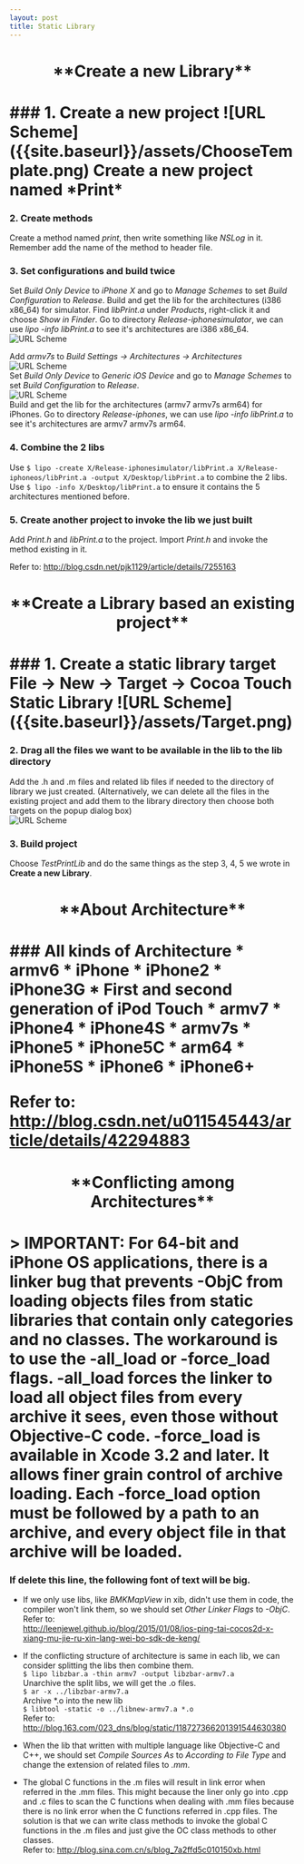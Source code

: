 ```yaml
---
layout: post
title: Static Library
---
```


<h1 style="text-align:center">**Create a new Library**<h1>
### 1. Create a new project
![URL Scheme]({{site.baseurl}}/assets/ChooseTemplate.png)  
Create a new project named *Print*

### 2. Create methods
Create a method named *print*, then write something like *NSLog* in it.
Remember add the name of the method to header file.

### 3. Set configurations and build twice
Set *Build Only Device* to *iPhone X* and go to *Manage Schemes* to
set *Build Configuration* to *Release*.
Build and get the lib for the architectures (i386 x86_64) for simulator.
Find *libPrint.a* under *Products*, right-click it and choose *Show in Finder*.
Go to directory *Release-iphonesimulator*,
we can use *lipo -info libPrint.a* to see it's architectures are i386 x86_64.  
![URL Scheme]({{site.baseurl}}/assets/Simulator_Configuration.png)  

Add *armv7s* to *Build Settings -> Architectures -> Architectures*  
![URL Scheme]({{site.baseurl}}/assets/Armv7s.png)  
Set *Build Only Device* to *Generic iOS Device* and go to *Manage Schemes* to
set *Build Configuration* to *Release*.  
![URL Scheme]({{site.baseurl}}/assets/Before_Compile.png)  
Build and get the lib for the architectures (armv7 armv7s arm64) for iPhones.
Go to directory *Release-iphones*, we can use *lipo -info libPrint.a* to
see it's architectures are armv7 armv7s arm64.

### 4. Combine the 2 libs
Use `$ lipo -create X/Release-iphonesimulator/libPrint.a
X/Release-iphoneos/libPrint.a -output X/Desktop/libPrint.a` to
combine the 2 libs.  
Use `$ lipo -info X/Desktop/libPrint.a`
to ensure it contains the 5 architectures mentioned before.

### 5. Create another project to invoke the lib we just built
Add *Print.h* and *libPrint.a* to the project. Import *Print.h* and
invoke the method existing in it.

Refer to: <http://blog.csdn.net/pjk1129/article/details/7255163>

<h1 style="text-align:center">**Create a Library based an existing project**<h1>
### 1. Create a static library target
File -> New -> Target -> Cocoa Touch Static Library  
![URL Scheme]({{site.baseurl}}/assets/Target.png)  

### 2. Drag all the files we want to be available in the lib to the lib directory
Add the .h and .m files and related lib files if needed to the directory of
library we just created. (Alternatively, we can delete all the files in
  the existing project and add them to the library directory then
  choose both targets on the popup dialog box)  
![URL Scheme]({{site.baseurl}}/assets/AddFileToLib.png)

### 3. Build project
Choose *TestPrintLib* and do the same things as
the step 3, 4, 5 we wrote in **Create a new Library**.

<h1 style="text-align:center">**About Architecture**<h1>
### All kinds of Architecture
* armv6
 * iPhone
 * iPhone2
 * iPhone3G
 * First and second generation of iPod Touch
* armv7
 * iPhone4
 * iPhone4S
* armv7s
 * iPhone5
 * iPhone5C
* arm64
 * iPhone5S
 * iPhone6
 * iPhone6+

Refer to: <http://blog.csdn.net/u011545443/article/details/42294883>

<h1 style="text-align:center">**Conflicting among Architectures**<h1>
> IMPORTANT: For 64-bit and iPhone OS applications, there is a
linker bug that prevents -ObjC from loading objects files from
static libraries that contain only categories and no classes.
The workaround is to use the -all_load or -force_load flags.
-all_load forces the linker to load all object files from every archive it sees,
 even those without Objective-C code.
 -force_load is available in Xcode 3.2 and later.
 It allows finer grain control of archive loading.
 Each -force_load option must be followed by a path to an archive,
 and every object file in that archive will be loaded.

### If delete this line, the following font of text will be big.
* If we only use libs, like *BMKMapView* in xib,
didn't use them in code, the compiler won't link them,
so we should set *Other Linker Flags* to *-ObjC*.  
Refer to:  
<http://leenjewel.github.io/blog/2015/01/08/ios-ping-tai-cocos2d-x-xiang-mu-jie-ru-xin-lang-wei-bo-sdk-de-keng/>

* If the conflicting structure of architecture is same in each lib,
we can consider splitting the libs then combine them.  
`$ lipo libzbar.a -thin armv7 -output libzbar-armv7.a`  
Unarchive the split libs, we will get the .o files.    
`$ ar -x ../libzbar-armv7.a`  
Archive \*.o into the new lib  
`$ libtool -static -o ../libnew-armv7.a *.o`  
Refer to: <http://blog.163.com/023_dns/blog/static/118727366201391544630380>

* When the lib that written with multiple language like Objective-C and C++,
we should set *Compile Sources As* to *According to File Type* and
change the extension of related files to *.mm*.  

* The global C functions in the .m files will result in link error
when referred in the .mm files. This might because the liner only go into
.cpp and .c files to scan the C functions when dealing with .mm files
because there is no link error when the C functions referred in .cpp files.
The solution is that we can write class methods to invoke the global C functions
in the .m files and just give the OC class methods to other classes.  
Refer to: <http://blog.sina.com.cn/s/blog_7a2ffd5c010150xb.html>
